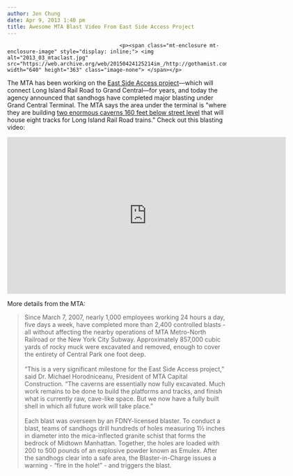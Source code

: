 ```yaml
---
author: Jen Chung
date: Apr 9, 2013 1:40 pm
title: Awesome MTA Blast Video From East Side Access Project
---
```


	
										<p><span class="mt-enclosure mt-enclosure-image" style="display: inline;"> <img alt="2013_03_mtaclast.jpg" src="https://web.archive.org/web/20150424125214im_/http://gothamist.com/attachments/jen/2013_03_mtaclast.jpg" width="640" height="363" class="image-none"> </span></p>

<p>The MTA has been working on the <a href="https://web.archive.org/web/20150424125214/http://gothamist.com/tags/eastsideaccess">East Side Access project</a>&#x2014;which will connect Long Island Rail Road to Grand Central&#x2014;for years, and today the agency announced that sandhogs have completed major blasting under Grand Central Terminal. The MTA says the area under the terminal is &quot;where they are building <a href="https://web.archive.org/web/20150424125214/http://gothamist.com/2013/02/16/photos_east_side_access.php#photo-1">two enormous caverns 160 feet below street level</a> that will house eight tracks for Long Island Rail Road trains.&quot;  Check out this blasting video:</p>

<p><iframe width="640" height="360" src="https://web.archive.org/web/20150424125214if_/http://www.youtube.com/embed/ms0nDGDrNc8" frameborder="0" allowfullscreen></iframe></p>

<p>More details from the MTA:</p><blockquote>Since March 7, 2007, nearly 1,000 employees working 24 hours a day, five days a week, have completed more than 2,400 controlled blasts - all without affecting the nearby operations of MTA Metro-North Railroad or the New York City Subway. Approximately 857,000 cubic yards of rocky muck were excavated and removed, enough to cover the entirety of Central Park one foot deep.<br>
 <br>
&#x201C;This is a very significant milestone for the East Side Access project,&#x201D; said Dr. Michael Horodniceanu, President of MTA Capital Construction. &#x201C;The caverns are essentially now fully excavated. Much work remains to be done to build the platforms and tracks, and finish what is currently raw, cave-like space. But we now have a fully built shell in which all future work will take place.&#x201D;<br>
 <br>
Each blast was overseen by an FDNY-licensed blaster. To conduct a blast, teams of sandhogs drill hundreds of holes measuring 1&#xBD; inches in diameter into the mica-inflected granite schist that forms the bedrock of Midtown Manhattan. Together, the holes are loaded with 200 to 500 pounds of an explosive powder known as Emulex. After the sandhogs clear into a safe area, the Blaster-in-Charge issues a warning - &#x201C;fire in the hole!&#x201D; - and triggers the blast.</blockquote><p></p>					
										
									
				